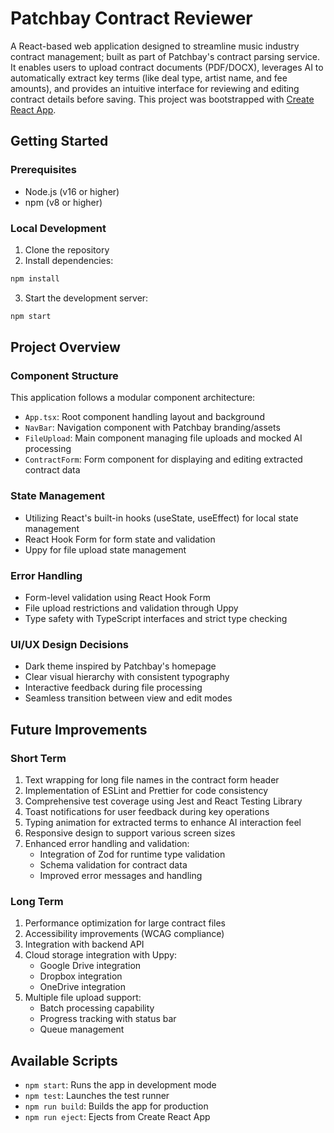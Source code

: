 # Patchbay Contract Reviewer

A React-based web application designed to streamline music industry contract management; built as part of Patchbay's contract parsing service. It enables users to upload contract documents (PDF/DOCX), leverages AI to automatically extract key terms (like deal type, artist name, and fee amounts), and provides an intuitive interface for reviewing and editing contract details before saving. This project was bootstrapped with [Create React App](https://github.com/facebook/create-react-app).

## Getting Started

### Prerequisites
- Node.js (v16 or higher)
- npm (v8 or higher)

### Local Development
1. Clone the repository
2. Install dependencies:
```bash
npm install
```
3. Start the development server:
```bash
npm start
```

## Project Overview

### Component Structure
This application follows a modular component architecture:

- `App.tsx`: Root component handling layout and background
- `NavBar`: Navigation component with Patchbay branding/assets
- `FileUpload`: Main component managing file uploads and mocked AI processing
- `ContractForm`: Form component for displaying and editing extracted contract data

### State Management
- Utilizing React's built-in hooks (useState, useEffect) for local state management
- React Hook Form for form state and validation
- Uppy for file upload state management

### Error Handling
- Form-level validation using React Hook Form
- File upload restrictions and validation through Uppy
- Type safety with TypeScript interfaces and strict type checking

### UI/UX Design Decisions
- Dark theme inspired by Patchbay's homepage
- Clear visual hierarchy with consistent typography
- Interactive feedback during file processing
- Seamless transition between view and edit modes

## Future Improvements

### Short Term
1. Text wrapping for long file names in the contract form header
2. Implementation of ESLint and Prettier for code consistency
3. Comprehensive test coverage using Jest and React Testing Library
4. Toast notifications for user feedback during key operations
5. Typing animation for extracted terms to enhance AI interaction feel
6. Responsive design to support various screen sizes
7. Enhanced error handling and validation:
   - Integration of Zod for runtime type validation
   - Schema validation for contract data
   - Improved error messages and handling

### Long Term
1. Performance optimization for large contract files
2. Accessibility improvements (WCAG compliance)
3. Integration with backend API
4. Cloud storage integration with Uppy:
   - Google Drive integration
   - Dropbox integration
   - OneDrive integration
5. Multiple file upload support:
   - Batch processing capability
   - Progress tracking with status bar
   - Queue management

## Available Scripts

- `npm start`: Runs the app in development mode
- `npm test`: Launches the test runner
- `npm run build`: Builds the app for production
- `npm run eject`: Ejects from Create React App

